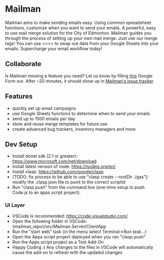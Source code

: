 # Mailman
Mailman aims to make sending emails easy. Using common spreadsheet functions, customize when you want to send your emails.
A powerful, easy to use mail merge solution for the City of Edmonton.
Mailman guides you through the process of setting up your own mail merge. Just use our merge tags! You can use <<>> to swap out data from your Google Sheets into your emails. Supercharge your email workflow today!

## Collaborate

Is Mailman missing a feature you need? Let us know by filling [this](https://docs.google.com/forms/d/e/1FAIpQLSdbnbN77OCClYjTty4p7j_d25-n0cit_4Mko2BKpIz-LUGedA/viewform) Google Form out. After ~20 minutes, it should show up in [Mailman's issue tracker](https://github.com/coe-google-apps-support/Mailman/issues).

## Features

* quickly set up email campaigns
* use Google Sheets functions to determine when to send your emails
* send up to 1500 emails per day
* store and reuse merge templates for future use
* create advanced bug trackers, inventory managers and more


## Dev Setup
* Install donet sdk (2.1 or greater): https://www.microsoft.com/net/download
* Install latest version of node: https://nodejs.org/en/
* Install clasp: https://github.com/google/clasp
* [TODO: fix process to be able to use "clasp create --rootDir ./gas"]: modify the .clasp.json file to point to the correct scriptId
* Run "clasp push" from the command line (one-time setup to push Code.js to an apps script project).

### UI Layer
* VSCode is recommended: https://code.visualstudio.com/
* Open the following folder in VSCode: {mailman_repo}/src/Mailman.Server/ClientApp
* Run the "start web" task (in the menu select Terminal->Run task...)
* Open the Apps script project deployed when you ran "clasp push"
* Run the Apps script project as a Test Add-On
* Happy Coding :) Any changes to the files in VSCode will automatically cause the add-on to refresh with the updated changes

